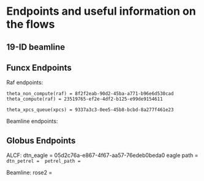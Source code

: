 
# Endpoints and useful information on the flows

## 19-ID beamline

## Funcx Endpoints

Raf endpoints: 

    theta_non_compute(raf) = 8f2f2eab-90d2-45ba-a771-b96e6d530cad
    theta_compute(raf) = 23519765-ef2e-4df2-b125-e99de9154611

    theta_xpcs_queue(xpcs) = 9337a3c3-0ee5-45b8-bcbd-8a277f461e23

Beamline endpoints:

## Globus Endpoints

ALCF:
    dtn_eagle = 05d2c76a-e867-4f67-aa57-76edeb0beda0
    eagle path = ``
    dtn_petrel = 
    petrel_path = ``

Beamline:
    rose2 = 
    